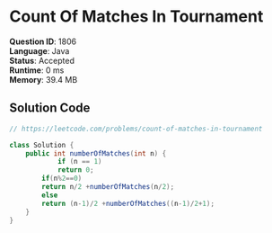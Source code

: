 # Count Of Matches In Tournament

**Question ID**: 1806  
**Language**: Java  
**Status**: Accepted  
**Runtime**: 0 ms  
**Memory**: 39.4 MB  

## Solution Code
```java
// https://leetcode.com/problems/count-of-matches-in-tournament

class Solution {
    public int numberOfMatches(int n) {
            if (n == 1)
            return 0;
        if(n%2==0)
        return n/2 +numberOfMatches(n/2);
        else
        return (n-1)/2 +numberOfMatches((n-1)/2+1);
    }
}
```
